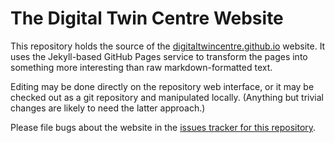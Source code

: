 # The Digital Twin Centre Website

This repository holds the source of the [digitaltwincentre.github.io](digitaltwincentre.github.io) website.  It uses the Jekyll-based GitHub Pages service to transform the pages into something more interesting than raw markdown-formatted text.

Editing may be done directly on the repository web interface, or it may be checked out as a git repository and manipulated locally.  (Anything but trivial changes are likely to need the latter approach.)

Please file bugs about the website in the [issues tracker for this repository](https://github.com/digitaltwincentre/overturetool.github.io/issues).

